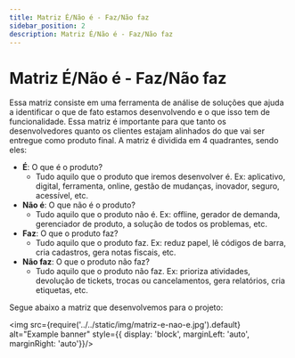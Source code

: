 ```yaml
---
title: Matriz É/Não é - Faz/Não faz
sidebar_position: 2
description: Matriz É/Não é - Faz/Não faz
---
```


# Matriz É/Não é - Faz/Não faz

Essa matriz consiste em uma ferramenta de análise de soluções que ajuda a identificar o que de fato estamos desenvolvendo e o que isso tem de funcionalidade. Essa matriz é importante para que tanto os desenvolvedores quanto os clientes estajam alinhados do que vai ser entregue como produto final. A matriz é dividida em 4 quadrantes, sendo eles:

- **É**: O que é o produto?
  -  Tudo aquilo que o produto que iremos desenvolver é. Ex: aplicativo, digital, ferramenta, online, gestão de mudanças, inovador, seguro, acessível, etc.
- **Não é**: O que não é o produto?
  - Tudo aquilo que o produto não é. Ex: offline, gerador de demanda, gerenciador de produto, a solução de todos os problemas, etc.
- **Faz**: O que o produto faz?
  - Tudo aquilo que o produto faz. Ex: reduz papel, lê códigos de barra, cria cadastros, gera notas fiscais, etc.
- **Não faz**: O que o produto não faz?
  - Tudo aquilo que o produto não faz. Ex: prioriza atividades, devolução de tickets, trocas ou cancelamentos, gera relatórios, cria etiquetas, etc.

Segue abaixo a matriz que desenvolvemos para o projeto:

<img src={require('../../static/img/matriz-e-nao-e.jpg').default} alt="Example banner" style={{ display: 'block', marginLeft: 'auto', marginRight: 'auto'}}/>